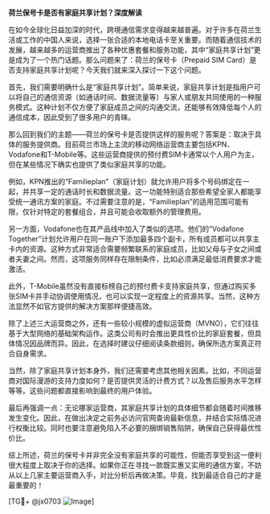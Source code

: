 **荷兰保号卡是否有家庭共享计划？深度解读**

在如今全球化日益加深的时代，跨境通信需求变得越来越普遍。对于许多在荷兰生活或工作的中国人来说，选择一张合适的本地电话卡至关重要。而随着通信技术的发展，越来越多的运营商推出了各种优惠套餐和服务功能，其中“家庭共享计划”更是成为了一个热门话题。那么问题来了：荷兰的保号卡（Prepaid SIM Card）是否支持家庭共享计划呢？今天我们就来深入探讨一下这个问题。

首先，我们需要明确什么是“家庭共享计划”。简单来说，家庭共享计划是指用户可以将自己的通信资源（如通话时间、数据流量等）与家人或朋友共同使用的一种服务模式。这种计划不仅方便了家庭成员之间的沟通交流，还能够有效降低每个人的通信成本，因此受到了很多用户的青睐。

那么回到我们的主题——荷兰的保号卡是否提供这样的服务呢？答案是：取决于具体的服务提供商。目前荷兰市场上主流的移动网络运营商主要包括KPN、Vodafone和T-Mobile等。这些运营商提供的预付费SIM卡通常以个人用户为主，但在某些情况下确实也提供了类似家庭共享的功能。

例如，KPN推出的“Familieplan”（家庭计划）就允许用户将多个号码绑定在一起，并共享一定的通话时长和数据流量。这一功能特别适合那些希望全家人都能享受统一通讯方案的家庭。不过需要注意的是，“Familieplan”的适用范围可能有限，仅针对特定的套餐组合，并且可能会收取额外的管理费用。

另一方面，Vodafone也在其产品线中加入了类似的选项。他们的“Vodafone Together”计划允许用户在同一账户下添加最多四个副卡，所有成员都可以共享主卡内的资源。这种方式非常适合需要频繁联系的家庭成员，比如父母与子女之间或者夫妻之间。然而，这项服务同样存在限制条件，比如必须满足最低消费要求才能激活。

此外，T-Mobile虽然没有直接标榜自己的预付费卡支持家庭共享，但通过购买多张SIM卡并手动协调使用情况，也可以实现一定程度上的资源共享。当然，这种方法显然不如官方提供的解决方案那样便捷高效。

除了上述三大运营商之外，还有一些较小规模的虚拟运营商（MVNO），它们往往基于大型网络的基础架构运作。这类公司有时会推出更具性价比的家庭套餐，但具体情况因品牌而异。因此，在选择时建议仔细阅读条款细则，确保所选方案真正符合自身需求。

当然，除了家庭共享计划本身外，我们还需要考虑其他相关因素。比如，不同运营商对国际漫游的支持力度如何？是否提供灵活的计费方式？以及售后服务水平怎样等等。这些问题都直接影响到最终的用户体验。

最后再强调一点：无论哪家运营商，其家庭共享计划的具体细节都会随着时间推移发生变化。因此，在做出决定之前务必访问官网查询最新信息，并结合实际情况进行权衡比较。同时也要注意避免陷入不必要的捆绑销售陷阱，确保自己获得最优性价比。

综上所述，荷兰的保号卡并非完全没有家庭共享的可能性，但能否享受到这一便利很大程度上取决于你的选择。如果你正在寻找一款既实惠又实用的通信方案，不妨从以上几家主要运营商入手，对比分析后再做决策。毕竟，找到最适合自己的才是最重要的！

[TG💪+ @jx0703 ![Image](https://github.com/user-attachments/assets/dbca1d08-cadb-493c-b0ec-ad6f7a83f270)]